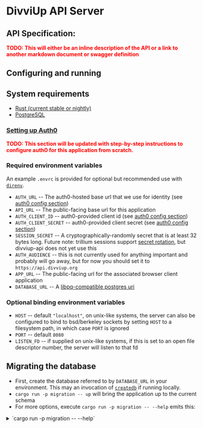 # DivviUp API Server

## API Specification:
<b style="color:red">TODO: This will either be an inline description of the API or a link to another markdown document or swagger definition</b>

## Configuring and running

## System requirements

* [Rust (current stable or nightly)](https://www.rust-lang.org/tools/install)
* [PostgreSQL](https://www.postgresql.org/)

### [Setting up Auth0](#auth0)

<b style="color:red">TODO: This section will be updated with step-by-step instructions to configure auth0 for this application from scratch.</b>

### Required environment variables

An example `.envrc` is provided for optional but recommended use with [`direnv`](https://direnv.net).

* `AUTH_URL` -- The auth0-hosted base url that we use for identity (see [auth0 config section](#auth0))
* `API_URL` -- The public-facing base url for this application
* `AUTH_CLIENT_ID` -- auth0-provided client id (see [auth0 config section](#auth0))
* `AUTH_CLIENT_SECRET` -- auth0-provided client secret (see [auth0 config section](#auth0))
* `SESSION_SECRET` -- A cryptographically-randomly secret that is at least 32 bytes long. Future note: trillium sessions support [secret rotation](https://docs.trillium.rs/trillium_sessions/struct.sessionhandler#method.with_older_secrets), but divviup-api does not yet use this
* `AUTH_AUDIENCE` -- this is not currently used for anything important and probably will go away, but for now you should set it to `https://api.divviup.org`
* `APP_URL` -- The public-facing url for the associated browser client application
* `DATABASE_URL` -- A [libpq-compatible postgres uri](https://www.postgresql.org/docs/current/libpq-connect.html#id-1.7.3.8.3.6)

### Optional binding environment variables

* `HOST` -- default `"localhost"`, on unix-like systems, the server can also be configured to bind to bsd/berkeley sockets by setting `HOST` to a filesystem path, in which case `PORT` is ignored
* `PORT` -- default `8080`
* `LISTEN_FD` -- if supplied on unix-like systems, if this is set to an open file descriptor number, the server will listen to that fd

## Migrating the database

* First, create the database referred to by `DATABASE_URL` in your environment. This may an invocation of [`createdb`](https://www.postgresql.org/docs/current/app-createdb.html) if running locally.
* `cargo run -p migration -- up` will bring the application up to the current schema
* For more options, execute `cargo run -p migration -- --help` emits this:

<details>
  <summary>`cargo run -p migration -- --help`</summary>
```
sea-orm-migration 0.11.0

USAGE:
    migration [OPTIONS] [SUBCOMMAND]

OPTIONS:
    -h, --help
            Print help information

    -s, --database-schema <DATABASE_SCHEMA>
            Database schema
             - For MySQL and SQLite, this argument is ignored.
             - For PostgreSQL, this argument is optional with default value 'public'.
            [env: DATABASE_SCHEMA=]

    -u, --database-url <DATABASE_URL>
            Database URL
            
            [env: DATABASE_URL=postgres://localhost/divviup_dev]

    -v, --verbose
            Show debug messages

    -V, --version
            Print version information

SUBCOMMANDS:
    init
            Initialize migration directory
    generate
            Generate a new, empty migration
    fresh
            Drop all tables from the database, then reapply all migrations
    refresh
            Rollback all applied migrations, then reapply all migrations
    reset
            Rollback all applied migrations
    status
            Check the status of all migrations
    up
            Apply pending migrations
    down
            Rollback applied migrations
    help
            Print this message or the help of the given subcommand(s)
```
</details>

## Running the server

```bash
$ cargo run
```

<details>
    <summary>
### Optional: cargo-devserver
</summary>
For development purposes, you may want to install and use [`cargo devserver`](https://github.com/jbr/cargo-devserver), which binds to the environment's `PORT` and `HOST`, runs the server under a shared FD, recompiles the application in the background on source change and restarts the server on successful compilation.
</details>

## Security Notes

* We do not have CSRF protections because we only accept a custom content type for non-idempotent request methods such as POST, and have constrained CORS rules.


